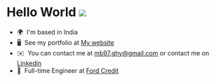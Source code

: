 Hello World ![](https://user-images.githubusercontent.com/18350557/176309783-0785949b-9127-417c-8b55-ab5a4333674e.gif)
===========================================================================================================================================

* 🌍  I'm based in India
* 🖥️  See my portfolio at [My website](https://madhurya-portfolio.netlify.com)
* ✉️  You can contact me at [mb97.ghy@gmail.com](mailto:mb97.ghy@gmail.com) or contact me on [Linkedin](https://www.linkedin.com/in/madhurya-bharadwaaz-244b8918b/)
* 🚀  Full-time Engineer at [Ford Credit](https://www.ford.com/finance/)
